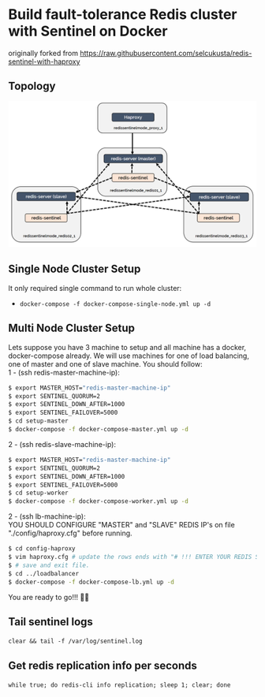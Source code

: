 # Build fault-tolerance Redis cluster with Sentinel on Docker  
originally forked from https://raw.githubusercontent.com/selcukusta/redis-sentinel-with-haproxy
## Topology
![topology](https://raw.githubusercontent.com/alperrehayazgan/redis-sentinel-with-haproxy/master/redis-sentinel-mode-topology.png)
## Single Node Cluster Setup  
It only required single command to run whole cluster:  
- `docker-compose -f docker-compose-single-node.yml up -d`  
  
## Multi Node Cluster Setup  
Lets suppose you have 3 machine to setup and all machine has a docker, docker-compose already. We will use machines for one of load balancing, one of master and one of slave machine. You should follow:  
1 - (ssh redis-master-machine-ip):  
```sh
$ export MASTER_HOST="redis-master-machine-ip"
$ export SENTINEL_QUORUM=2
$ export SENTINEL_DOWN_AFTER=1000
$ export SENTINEL_FAILOVER=5000  
$ cd setup-master  
$ docker-compose -f docker-compose-master.yml up -d
```

2 - (ssh redis-slave-machine-ip):  
```sh
$ export MASTER_HOST="redis-master-machine-ip"
$ export SENTINEL_QUORUM=2
$ export SENTINEL_DOWN_AFTER=1000
$ export SENTINEL_FAILOVER=5000  
$ cd setup-worker  
$ docker-compose -f docker-compose-worker.yml up -d
```  
  
2 - (ssh lb-machine-ip):  
YOU SHOULD CONFIGURE "MASTER" and "SLAVE" REDIS IP's on file "./config/haproxy.cfg" before running.  
```sh
$ cd config-haproxy  
$ vim haproxy.cfg # update the rows ends with "# !!! ENTER YOUR REDIS SERVER IP AND PORT HERE !!!"
$ # save and exit file.
$ cd ../loadbalancer
$ docker-compose -f docker-compose-lb.yml up -d
```  

You are ready to go!!! 👏🏻

## Tail sentinel logs
`clear && tail -f /var/log/sentinel.log`
## Get redis replication info per seconds
`while true; do redis-cli info replication; sleep 1; clear; done`